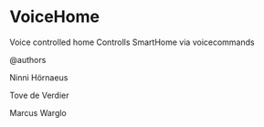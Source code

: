 # VoiceHome
Voice controlled home
Controlls SmartHome via voicecommands


@authors

Ninni Hörnaeus

Tove de Verdier

Marcus Warglo
